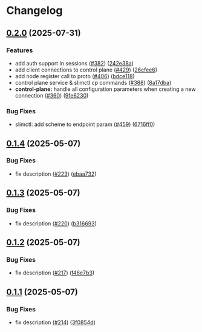 # Changelog

## [0.2.0](https://github.com/agntcy/slim/compare/slimctl-v0.1.4...slimctl-v0.2.0) (2025-07-31)


### Features

* add auth support in sessions ([#382](https://github.com/agntcy/slim/issues/382)) ([242e38a](https://github.com/agntcy/slim/commit/242e38a96c9e8b3d9e4a69de3d35740a53fcf252))
* add client connections to control plane ([#429](https://github.com/agntcy/slim/issues/429)) ([26cfee6](https://github.com/agntcy/slim/commit/26cfee6565c7be933afd7edab36dca032753e132))
* add node register call to proto ([#406](https://github.com/agntcy/slim/issues/406)) ([bdce118](https://github.com/agntcy/slim/commit/bdce1181dd0d05d78eb4f577aa012c4033cad3b2))
* control plane service & slimctl cp commands ([#388](https://github.com/agntcy/slim/issues/388)) ([8a17dba](https://github.com/agntcy/slim/commit/8a17dbad99fa679e07585ca4fbcefe9cb3fa8a29))
* **control-plane:** handle all configuration parameters when creating a new connection ([#360](https://github.com/agntcy/slim/issues/360)) ([9fe6230](https://github.com/agntcy/slim/commit/9fe623093614cf075d36e938734625003087e465))


### Bug Fixes

* slimctl: add scheme to endpoint param ([#459](https://github.com/agntcy/slim/issues/459)) ([6716ff0](https://github.com/agntcy/slim/commit/6716ff0c53f6b090170ff6cd64bd44ec9e4d387f))

## [0.1.4](https://github.com/agntcy/slim/compare/slimctl-v0.1.3...slimctl-v0.1.4) (2025-05-07)


### Bug Fixes

* fix description ([#223](https://github.com/agntcy/slim/issues/223)) ([ebaa732](https://github.com/agntcy/slim/commit/ebaa73294a12b3780fffe8168d81b4a0b17c627e))

## [0.1.3](https://github.com/agntcy/slim/compare/slimctl-v0.1.2...slimctl-v0.1.3) (2025-05-07)


### Bug Fixes

* fix description ([#220](https://github.com/agntcy/slim/issues/220)) ([b316693](https://github.com/agntcy/slim/commit/b316693fc4b71a976b831b98d99bf629a60fa21b))

## [0.1.2](https://github.com/agntcy/slim/compare/slimctl-v0.1.1...slimctl-v0.1.2) (2025-05-07)


### Bug Fixes

* fix description ([#217](https://github.com/agntcy/slim/issues/217)) ([f46e7b3](https://github.com/agntcy/slim/commit/f46e7b39964b6c014f8177e98f3ceb3e9d50dcd0))

## [0.1.1](https://github.com/agntcy/slim/compare/slimctl-v0.1.0...slimctl-v0.1.1) (2025-05-07)


### Bug Fixes

* fix description ([#214](https://github.com/agntcy/slim/issues/214)) ([3f0854d](https://github.com/agntcy/slim/commit/3f0854de5b8adc9404bb75b7a6213a1d8d577ab2))
